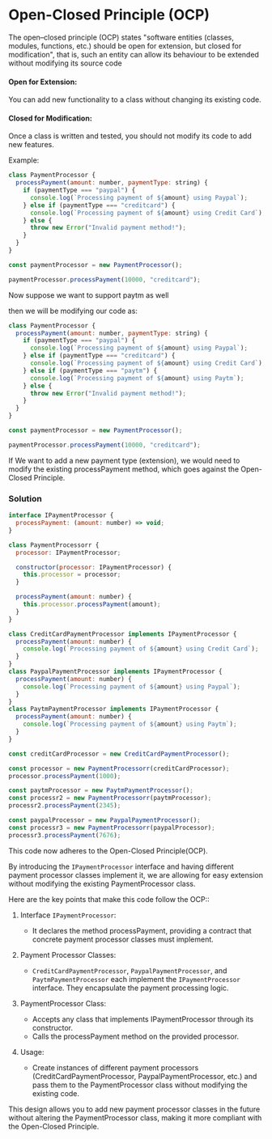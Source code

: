 # Open-Closed Principle (OCP)

The open–closed principle (OCP) states "software entities (classes, modules, functions, etc.) should be open for extension,
but closed for modification", that is, such an entity can allow its behaviour to be extended without modifying its source code

#### Open for Extension:

You can add new functionality to a class without changing its existing code.

#### Closed for Modification:

Once a class is written and tested, you should not modify its code to add new features.

Example:

```javascript
class PaymentProcessor {
  processPayment(amount: number, paymentType: string) {
    if (paymentType === "paypal") {
      console.log(`Processing payment of ${amount} using Paypal`);
    } else if (paymentType === "creditcard") {
      console.log(`Processing payment of ${amount} using Credit Card`);
    } else {
      throw new Error("Invalid payment method!");
    }
  }
}

const paymentProcessor = new PaymentProcessor();

paymentProcessor.processPayment(10000, "creditcard");
```

Now suppose we want to support paytm as well

then we will be modifying our code as:

```javascript
class PaymentProcessor {
  processPayment(amount: number, paymentType: string) {
    if (paymentType === "paypal") {
      console.log(`Processing payment of ${amount} using Paypal`);
    } else if (paymentType === "creditcard") {
      console.log(`Processing payment of ${amount} using Credit Card`);
    } else if (paymentType === "paytm") {
      console.log(`Processing payment of ${amount} using Paytm`);
    } else {
      throw new Error("Invalid payment method!");
    }
  }
}

const paymentProcessor = new PaymentProcessor();

paymentProcessor.processPayment(10000, "creditcard");
```

If We want to add a new payment type (extension), we would need to modify the existing processPayment method,
which goes against the Open-Closed Principle.

### Solution

```javascript
interface IPaymentProcessor {
  processPayment: (amount: number) => void;
}

class PaymentProcessorr {
  processor: IPaymentProcessor;

  constructor(processor: IPaymentProcessor) {
    this.processor = processor;
  }

  processPayment(amount: number) {
    this.processor.processPayment(amount);
  }
}

class CreditCardPaymentProcessor implements IPaymentProcessor {
  processPayment(amount: number) {
    console.log(`Processing payment of ${amount} using Credit Card`);
  }
}
class PaypalPaymentProcessor implements IPaymentProcessor {
  processPayment(amount: number) {
    console.log(`Processing payment of ${amount} using Paypal`);
  }
}
class PaytmPaymentProcessor implements IPaymentProcessor {
  processPayment(amount: number) {
    console.log(`Processing payment of ${amount} using Paytm`);
  }
}

const creditCardProcessor = new CreditCardPaymentProcessor();

const processor = new PaymentProcessorr(creditCardProcessor);
processor.processPayment(1000);

const paytmProcessor = new PaytmPaymentProcessor();
const processr2 = new PaymentProcessorr(paytmProcessor);
processr2.processPayment(2345);

const paypalProcessor = new PaypalPaymentProcessor();
const processr3 = new PaymentProcessorr(paypalProcessor);
processr3.processPayment(7676);
```

This code now adheres to the Open-Closed Principle(OCP).

By introducing the `IPaymentProcessor` interface and having different payment processor classes implement it,
we are allowing for easy extension without modifying the existing PaymentProcessor class.

Here are the key points that make this code follow the OCP::

1. Interface `IPaymentProcessor`:

   - It declares the method processPayment, providing a contract that concrete payment processor classes must implement.

2. Payment Processor Classes:

   - `CreditCardPaymentProcessor`, `PaypalPaymentProcessor`, and `PaytmPaymentProcessor` each implement the `IPaymentProcessor` interface. They encapsulate the payment processing logic.

3. PaymentProcessor Class:

   - Accepts any class that implements IPaymentProcessor through its constructor.
   - Calls the processPayment method on the provided processor.

4. Usage:
   - Create instances of different payment processors (CreditCardPaymentProcessor, PaypalPaymentProcessor, etc.)
     and pass them to the PaymentProcessor class without modifying the existing code.

This design allows you to add new payment processor classes in the future without altering the PaymentProcessor class,
making it more compliant with the Open-Closed Principle.
